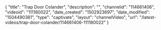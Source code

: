 {
    "title": "Trap Door Colander",
    "description": "",
    "channelid": "114661406",
    "videoid": "111180022",
    "date_created": "1502923697",
    "date_modified": "1504490381",
    "type": "captivate",
    "layout": "channelVideo",
    "url": "\/latest-videos\/trap-door-colander\/114661406-111180022"
}